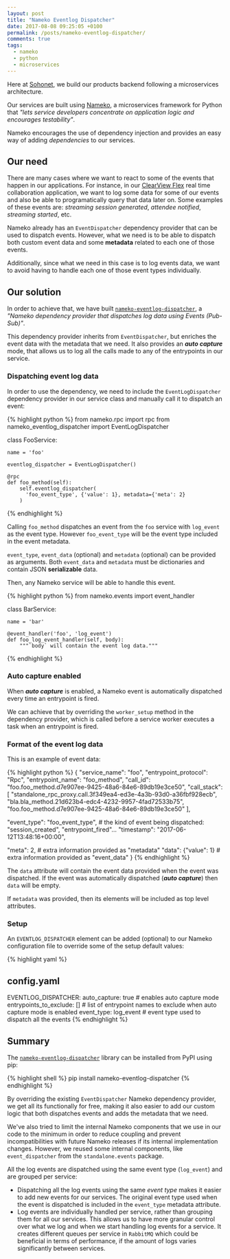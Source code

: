```yaml
---
layout: post
title: "Nameko Eventlog Dispatcher"
date: 2017-08-08 09:25:05 +0100
permalink: /posts/nameko-eventlog-dispatcher/
comments: true
tags:
  - nameko
  - python
  - microservices
---
```


Here at [Sohonet](https://twitter.com/sohonet), we build our products backend following a microservices architecture.

Our services are built using [Nameko](https://github.com/nameko/nameko), a microservices framework for Python that *"lets service developers concentrate on application logic and encourages testability"*.

Nameko encourages the use of dependency injection and provides an easy way of adding *dependencies* to our services.<!--more-->

## Our need

There are many cases where we want to react to some of the events that happen in our applications. For instance, in our [ClearView Flex](https://www.sohonet.com/clearview-flex/) real time collaboration application, we want to log some data for some of our events and also be able to programatically query that data later on. Some examples of these events are: *streaming session generated*, *attendee notified*, *streaming started*, etc.

Nameko already has an `EventDispatcher` dependency provider that can be used to dispatch events. However, what we need is to be able to dispatch both custom event data and some **metadata** related to each one of those events.

Additionally, since what we need in this case is to log events data, we want to avoid having to handle each one of those event types individually.

## Our solution

In order to achieve that, we have built [`nameko-eventlog-dispatcher`](https://github.com/sohonetlabs/nameko-eventlog-dispatcher), a *"Nameko dependency provider that dispatches log data using Events (Pub-Sub)"*.

This dependency provider inherits from `EventDispatcher`, but enriches the event data with the metadata that we need. It also provides an ***auto capture*** mode, that allows us to log all the calls made to any of the entrypoints in our service.

### Dispatching event log data

In order to use the dependency, we need to include the `EventLogDispatcher` dependency provider in our service class and manually call it to dispatch an event:

{% highlight python %}
from nameko.rpc import rpc
from nameko_eventlog_dispatcher import EventLogDispatcher


class FooService:

    name = 'foo'

    eventlog_dispatcher = EventLogDispatcher()

    @rpc
    def foo_method(self):
        self.eventlog_dispatcher(
          'foo_event_type', {'value': 1}, metadata={'meta': 2}
        )
{% endhighlight %}

Calling `foo_method` dispatches an event from the `foo` service with `log_event` as the event type. However `foo_event_type` will be the event type included in the event metadata.

`event_type`, `event_data` (optional) and `metadata` (optional) can be provided as arguments. Both `event_data` and `metadata` must be dictionaries and contain JSON **serializable** data.

Then, any Nameko service will be able to handle this event.

{% highlight python %}
from nameko.events import event_handler


class BarService:

    name = 'bar'

    @event_handler('foo', 'log_event')
    def foo_log_event_handler(self, body):
        """`body` will contain the event log data."""
{% endhighlight %}

### Auto capture enabled

When ***auto capture*** is enabled, a Nameko event is automatically dispatched every time an entrypoint is fired.

We can achieve that by overriding the `worker_setup` method in the dependency provider, which is called before a service worker executes a task when an entrypoint is fired.

### Format of the event log data

This is an example of event data:

{% highlight python %}
{
  "service_name": "foo",
  "entrypoint_protocol": "Rpc",
  "entrypoint_name": "foo_method",
  "call_id": "foo.foo_method.d7e907ee-9425-48a6-84e6-89db19e3ce50",
  "call_stack": [
    "standalone_rpc_proxy.call.3f349ea4-ed3e-4a3b-93d0-a36fbf928ecb",
    "bla.bla_method.21d623b4-edc4-4232-9957-4fad72533b75",
    "foo.foo_method.d7e907ee-9425-48a6-84e6-89db19e3ce50"
  ],

  "event_type": "foo_event_type",  # the kind of event being dispatched: "session_created", "entrypoint_fired"...
  "timestamp": "2017-06-12T13:48:16+00:00",

  "meta": 2,  # extra information provided as "metadata"
  "data": {"value": 1}  # extra information provided as "event_data"
}
{% endhighlight %}

The `data` attribute will contain the event data provided when the event was dispatched. If the event was automatically dispatched (***auto capture***) then `data` will be empty.

If `metadata` was provided, then its elements will be included as top level attributes.

### Setup

An `EVENTLOG_DISPATCHER` element can be added (optional) to our Nameko configuration file to override some of the setup default values:

{% highlight yaml %}
## config.yaml

EVENTLOG_DISPATCHER:
  auto_capture: true  # enables auto capture mode
  entrypoints_to_exclude: []  # list of entrypoint names to exclude when auto capture mode is enabled
  event_type: log_event  # event type used to dispatch all the events
{% endhighlight %}

## Summary

The [`nameko-eventlog-dispatcher`](https://github.com/sohonetlabs/nameko-eventlog-dispatcher) library can be installed from PyPI using pip:

{% highlight shell %}
pip install nameko-eventlog-dispatcher
{% endhighlight %}

By overriding the existing `EventDispatcher` Nameko dependency provider, we get all its functionally for free, making it also easier to add our custom logic that both dispatches events and adds the metadata that we need.

We've also tried to limit the internal Nameko components that we use in our code to the minimum in order to reduce coupling and prevent incompatibilities with future Nameko releases if its internal implementation changes. However, we reused some internal components, like `event_dispatcher` from the `standalone.events` package.

All the log events are dispatched using the same event type (`log_event`) and are grouped per service:

- Dispatching all the log events using the same *event type* makes it easier to add new events for our services. The original event type used when the event is dispatched is included in the `event_type` metadata attribute.
- Log events are individually handled per service, rather than grouping them for all our services. This allows us to have more granular control over what we log and when we start handling log events for a service. It creates different queues per service in `RabbitMQ` which could be beneficial in terms of performance, if the amount of logs varies significantly between services.
